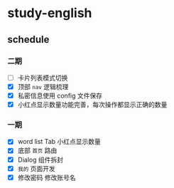# study-english

## schedule

### 二期

- [ ] 卡片列表模式切换
- [x] 顶部 `nav` 逻辑梳理
- [x] 私密信息使用 config 文件保存
- [x] 小红点显示数量功能完善，每次操作都显示正确的数量

### 一期

- [x] word list Tab 小红点显示数量
- [x] 底部 `首页` 路由
- [x] Dialog 组件拆封
- [x] `我的` 页面开发
- [x] 修改密码 修改账号名
